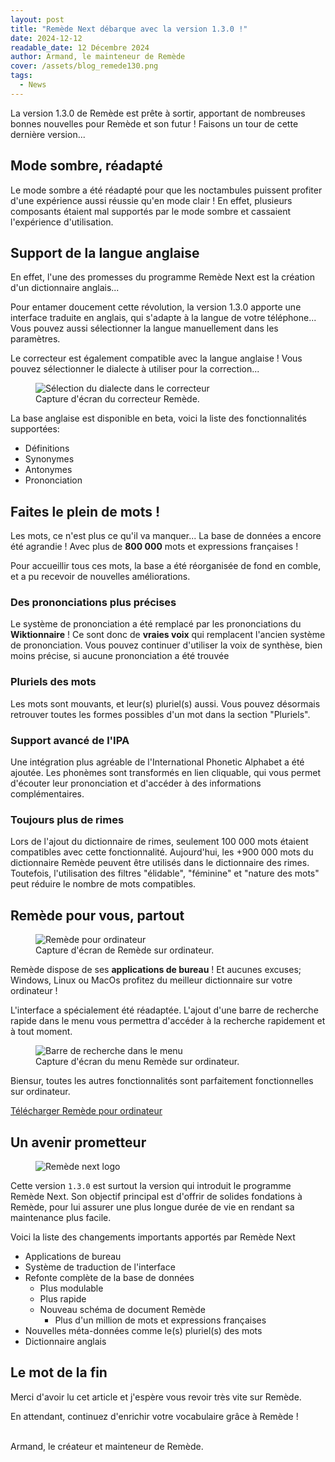 ```yaml
---
layout: post
title: "Remède Next débarque avec la version 1.3.0 !"
date: 2024-12-12
readable_date: 12 Décembre 2024
author: Armand, le mainteneur de Remède
cover: /assets/blog_remede130.png
tags: 
  - News
---
```


La version 1.3.0 de Remède est prête à sortir, apportant de nombreuses bonnes nouvelles pour Remède et son futur ! Faisons un tour de cette dernière version...

## Mode sombre, réadapté

Le mode sombre a été réadapté pour que les noctambules puissent profiter d'une expérience aussi réussie qu'en mode clair ! En effet, plusieurs composants étaient mal supportés par le mode sombre et cassaient l'expérience d'utilisation.

## Support de la langue anglaise

En effet, l'une des promesses du programme Remède Next est la création d'un dictionnaire anglais... 

Pour entamer doucement cette révolution, la version 1.3.0 apporte une interface traduite en anglais, qui s'adapte à la langue de votre téléphone...
Vous pouvez aussi sélectionner la langue manuellement dans les paramètres.

Le correcteur est également compatible avec la langue anglaise ! Vous pouvez sélectionner le dialecte à utiliser pour la correction...

<figure>
<img src="/assets/blog_corrector_dialect.png" alt="Sélection du dialecte dans le correcteur">
<figcaption>Capture d'écran du correcteur Remède.</figcaption>
</figure>

La base anglaise est disponible en beta, voici la liste des fonctionnalités supportées:
- Définitions
- Synonymes
- Antonymes
- Prononciation

## Faites le plein de mots !

Les mots, ce n'est plus ce qu'il va manquer... La base de données a encore été agrandie ! Avec plus de **800 000** mots et expressions françaises !

Pour accueillir tous ces mots, la base a été réorganisée de fond en comble, et a pu recevoir de nouvelles améliorations.

### Des prononciations plus précises

Le système de prononciation a été remplacé par les prononciations du **Wiktionnaire** ! Ce sont donc de **vraies voix** qui remplacent l'ancien système de prononciation. 
Vous pouvez continuer d'utiliser la voix de synthèse, bien moins précise, si aucune prononciation a été trouvée

[//]: # (TODO add image)

### Pluriels des mots

Les mots sont mouvants, et leur(s) pluriel(s) aussi.
Vous pouvez désormais retrouver toutes les formes possibles d'un mot dans la section "Pluriels".

[//]: # (TODO add image)

### Support avancé de l'IPA

Une intégration plus agréable de l'International Phonetic Alphabet a été ajoutée. 
Les phonèmes sont transformés en lien cliquable, qui vous permet d'écouter leur prononciation et d'accéder à des informations complémentaires.

[//]: # (TODO add image)

### Toujours plus de rimes

Lors de l'ajout du dictionnaire de rimes, seulement 100 000 mots étaient compatibles avec cette fonctionnalité.
Aujourd'hui, les +900 000 mots du dictionnaire Remède peuvent être utilisés dans le dictionnaire des rimes.
Toutefois, l'utilisation des filtres "élidable", "féminine" et "nature des mots" peut réduire le nombre de mots compatibles.

[//]: # (TODO add image)


## Remède pour vous, partout

<figure>
<img src="/assets/blog_desktop.png" alt="Remède pour ordinateur">
<figcaption>Capture d'écran de Remède sur ordinateur.</figcaption>
</figure>

Remède dispose de ses **applications de bureau** ! Et aucunes excuses; Windows, Linux ou MacOs profitez du meilleur dictionnaire sur votre ordinateur !

L'interface a spécialement été réadaptée. L'ajout d'une barre de recherche rapide dans le menu vous permettra d'accéder à la recherche rapidement et à tout moment.

<figure>
<img src="/assets/blog_desktop_menu.png" alt="Barre de recherche dans le menu">
<figcaption>Capture d'écran du menu Remède sur ordinateur.</figcaption>
</figure>

Biensur, toutes les autres fonctionnalités sont parfaitement fonctionnelles sur ordinateur.

[Télécharger Remède pour ordinateur](https://remede.camarm.fr/desktop)

## Un avenir prometteur

<figure>
<img src="/assets/blog_next.png" alt="Remède next logo">
</figure>

Cette version `1.3.0` est surtout la version qui introduit le programme Remède Next. Son objectif principal est d'offrir de solides fondations à Remède, pour lui assurer une plus longue durée de vie en rendant sa maintenance plus facile.

Voici la liste des changements importants apportés par Remède Next
- Applications de bureau
- Système de traduction de l'interface
- Refonte complète de la base de données
  - Plus modulable
  - Plus rapide
  - Nouveau schéma de document Remède
    - Plus d'un million de mots et expressions françaises
- Nouvelles méta-données comme le(s) pluriel(s) des mots
- Dictionnaire anglais

## Le mot de la fin

Merci d'avoir lu cet article et j'espère vous revoir très vite sur Remède.

En attendant, continuez d'enrichir votre vocabulaire grâce à Remède !

<br>
Armand, le créateur et mainteneur de Remède.
